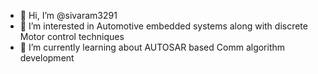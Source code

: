 - 👋 Hi, I’m @sivaram3291
- 👀 I’m interested in Automotive embedded systems along with discrete Motor control techniques
- 🌱 I’m currently learning about AUTOSAR based Comm algorithm development

<!---
sivaram3291/sivaram3291 is a ✨ special ✨ repository because its `README.md` (this file) appears on your GitHub profile.
You can click the Preview link to take a look at your changes.
--->
